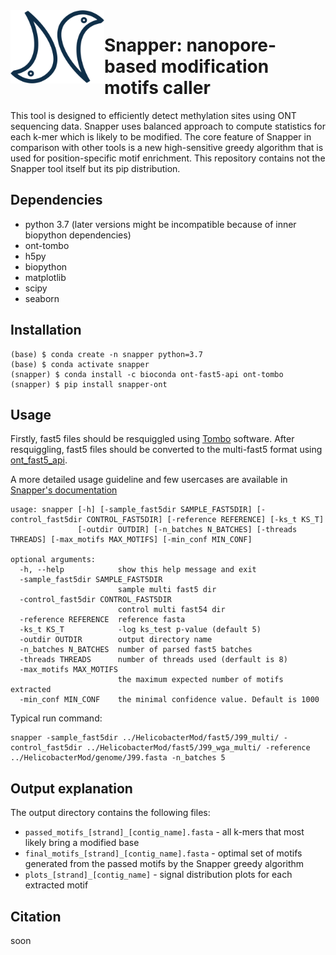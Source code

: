 <img src="logo.png" align="left" width=150> 

# Snapper: nanopore-based modification motifs caller

This tool is designed to efficiently detect methylation sites using ONT sequencing data.
Snapper uses balanced approach to compute statistics for each k-mer which is likely to be modified.
The core feature of Snapper in comparison with other tools is a new high-sensitive greedy algorithm that is used 
for position-specific motif enrichment. This repository contains not the Snapper tool itself but its pip distribution.

## Dependencies
- python 3.7 (later versions might be incompatible because of inner biopython dependencies)
- ont-tombo
- h5py
- biopython
- matplotlib
- scipy
- seaborn

## Installation

```
(base) $ conda create -n snapper python=3.7
(base) $ conda activate snapper
(snapper) $ conda install -c bioconda ont-fast5-api ont-tombo
(snapper) $ pip install snapper-ont
```

## Usage

Firstly, fast5 files should be resquiggled using [Tombo](https://github.com/nanoporetech/tombo) software. 
After resquiggling, fast5 files should be converted to the multi-fast5 format using [ont_fast5_api](https://github.com/nanoporetech/ont_fast5_api).

A more detailed usage guideline and few usercases are available in [Snapper's documentation](https://snapper-tutorial.readthedocs.io/en/latest/index.html)

```
usage: snapper [-h] [-sample_fast5dir SAMPLE_FAST5DIR] [-control_fast5dir CONTROL_FAST5DIR] [-reference REFERENCE] [-ks_t KS_T]
               [-outdir OUTDIR] [-n_batches N_BATCHES] [-threads THREADS] [-max_motifs MAX_MOTIFS] [-min_conf MIN_CONF]

optional arguments:
  -h, --help            show this help message and exit
  -sample_fast5dir SAMPLE_FAST5DIR
                        sample multi fast5 dir
  -control_fast5dir CONTROL_FAST5DIR
                        control multi fast54 dir
  -reference REFERENCE  reference fasta
  -ks_t KS_T            -log ks_test p-value (default 5)
  -outdir OUTDIR        output directory name
  -n_batches N_BATCHES  number of parsed fast5 batches
  -threads THREADS      number of threads used (derfault is 8)
  -max_motifs MAX_MOTIFS
                        the maximum expected number of motifs extracted
  -min_conf MIN_CONF    the minimal confidence value. Default is 1000

```


Typical run command:
```
snapper -sample_fast5dir ../HelicobacterMod/fast5/J99_multi/ -control_fast5dir ../HelicobacterMod/fast5/J99_wga_multi/ -reference ../HelicobacterMod/genome/J99.fasta -n_batches 5
```

## Output explanation

The output directory contains the following files:
- `passed_motifs_[strand]_[contig_name].fasta` - all k-mers that most likely bring a modified base
- `final_motifs_[strand]_[contig_name].fasta` - optimal set of motifs generated from the passed motifs by the Snapper greedy algorithm
- `plots_[strand]_[contig_name]` - signal distribution plots for each extracted motif  

## Citation

soon
